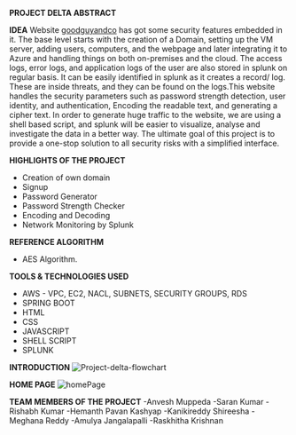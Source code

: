 **PROJECT DELTA ABSTRACT**

  **IDEA**
Website [goodguyandco](https://www.goodguyandco.com) has got some security features embedded in it. The base level starts with the creation of a Domain, setting up the VM server, adding users, computers, and the webpage and later integrating it to Azure and handling things on both on-premises and the cloud. The access logs, error logs, and application logs of the user are also stored in splunk on regular basis. It can be easily identified in splunk as it creates a record/ log. These are inside threats, and they can be found on the logs.This website handles the security parameters such as password strength detection, user identity, and authentication, Encoding the readable text, and generating a cipher text. In order to generate huge traffic to the website, we are using a shell based script, and splunk will be easier to visualize, analyse and investigate the data in a better way. The ultimate goal of this project is to provide a one-stop solution to all security risks with a simplified interface.


**HIGHLIGHTS OF THE PROJECT**
  - Creation of own domain
  - Signup
  - Password Generator
  - Password Strength Checker
  - Encoding and Decoding
  - Network Monitoring by Splunk

**REFERENCE ALGORITHM**
  - AES Algorithm.

**TOOLS & TECHNOLOGIES USED**
  - AWS - VPC, EC2, NACL, SUBNETS, SECURITY GROUPS, RDS
  - SPRING BOOT
  - HTML
  - CSS
  - JAVASCRIPT
  - SHELL SCRIPT
  - SPLUNK
  
**INTRODUCTION**
![Project-delta-flowchart](https://user-images.githubusercontent.com/105936371/204969856-b7b60979-885b-4c80-a336-8a6c4cc93713.png)


**HOME PAGE**
![homePage](https://user-images.githubusercontent.com/105936371/204969642-d065b46c-0449-4141-a2b5-c2b15da442a1.png)



**TEAM MEMBERS OF THE PROJECT**
  -Anvesh Muppeda
  -Saran Kumar
  -Rishabh Kumar
  -Hemanth Pavan Kashyap
  -Kanikireddy Shireesha
  -Meghana Reddy
  -Amulya Jangalapalli
  -Raskhitha Krishnan
